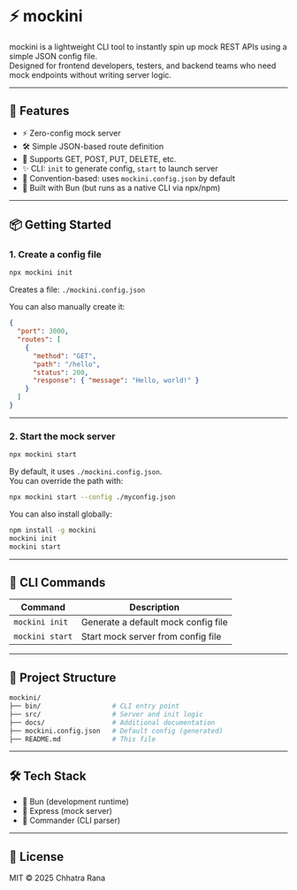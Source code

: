 # ⚡ mockini

mockini is a lightweight CLI tool to instantly spin up mock REST APIs using a simple JSON config file.  
Designed for frontend developers, testers, and backend teams who need mock endpoints without writing server logic.

---

## 🚀 Features

- ⚡ Zero-config mock server
- 🛠 Simple JSON-based route definition
- 🧩 Supports GET, POST, PUT, DELETE, etc.
- ✨ CLI: `init` to generate config, `start` to launch server
- 🧠 Convention-based: uses `mockini.config.json` by default
- 🐇 Built with Bun (but runs as a native CLI via npx/npm)

---

## 📦 Getting Started

### 1. Create a config file

```bash
npx mockini init
```

Creates a file: `./mockini.config.json`

You can also manually create it:

```json
{
  "port": 3000,
  "routes": [
    {
      "method": "GET",
      "path": "/hello",
      "status": 200,
      "response": { "message": "Hello, world!" }
    }
  ]
}
```

---

### 2. Start the mock server

```bash
npx mockini start
```

By default, it uses `./mockini.config.json`.  
You can override the path with:

```bash
npx mockini start --config ./myconfig.json
```

You can also install globally:

```bash
npm install -g mockini
mockini init
mockini start
```

---

## 🧩 CLI Commands

| Command         | Description                         |
| --------------- | ----------------------------------- |
| `mockini init`  | Generate a default mock config file |
| `mockini start` | Start mock server from config file  |

---

## 📁 Project Structure

```bash
mockini/
├── bin/                  # CLI entry point
├── src/                  # Server and init logic
├── docs/                 # Additional documentation
├── mockini.config.json   # Default config (generated)
├── README.md             # This file
```

---

## 🛠 Tech Stack

- 🐇 Bun (development runtime)
- 🧪 Express (mock server)
- 🧾 Commander (CLI parser)

---

## 📄 License

MIT © 2025 Chhatra Rana
